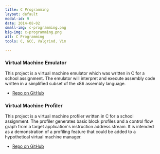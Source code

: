 ```yaml
---
title: C Programming
layout: default
modal-id: 9
date: 2014-08-02
small-img: c-programming.png
big-img: c-programming.png
alt: C Programming
tools: C, GCC, Valgrind, Vim

---
```



### Virtual Machine Emulator
This project is a virtual machine emulator which was written in C for a school assignment.
The emulator will interpret and execute assembly code written in a simplified subset of the x86 assembly language.
- [Repo on GitHub](https://github.com/charlesdrews/vm-emulator)


### Virtual Machine Profiler
This project is a virtual machine profiler written in C for a school assignment.
The profiler generates basic block profiles and a control flow graph from a target application's instruction address stream.
It is intended as a demonstration of a profiling feature that could be added to a hypothetical virtual machine manager.
- [Repo on GitHub](https://github.com/charlesdrews/vm-profiler)
